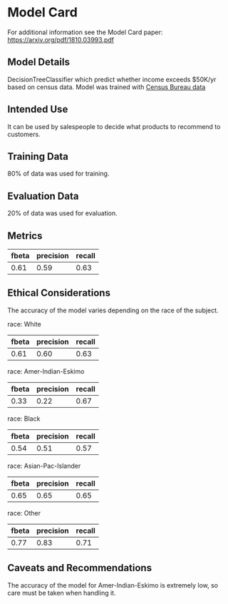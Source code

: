 # Model Card

For additional information see the Model Card paper: https://arxiv.org/pdf/1810.03993.pdf

## Model Details

DecisionTreeClassifier which predict whether income exceeds $50K/yr based on census data.
Model was trained with [Census Bureau data](https://archive.ics.uci.edu/dataset/20/census+income)

## Intended Use

It can be used by salespeople to decide what products to recommend to customers.

## Training Data

80% of data was used for training.

## Evaluation Data

20% of data was used for evaluation.

## Metrics

|fbeta|precision| recall |
|----|------|--------|
|0.61|0.59| 0.63   |

## Ethical Considerations

The accuracy of the model varies depending on the race of the subject.

race:  White

| fbeta |precision|recall|
|-----|---------|------|
| 0.61 |0.60|0.63|

race:  Amer-Indian-Eskimo

| fbeta | precision | recall |
|-------|-----------|--------|
| 0.33  | 0.22      | 0.67   |

race:  Black

| fbeta | precision | recall |
|-------|-----------|--------|
| 0.54  | 0.51      | 0.57   |

race:  Asian-Pac-Islander

| fbeta | precision | recall |
|-------|-----------|--------|
| 0.65  | 0.65      | 0.65   |

race:  Other

| fbeta | precision | recall |
|-------|-----------|--------|
| 0.77  | 0.83      | 0.71   |

## Caveats and Recommendations

The accuracy of the model for Amer-Indian-Eskimo is extremely low, so care must be taken when handling it.
